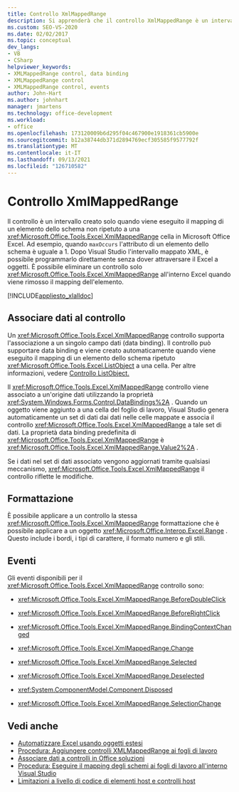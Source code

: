 ```yaml
---
title: Controllo XmlMappedRange
description: Si apprenderà che il controllo XmlMappedRange è un intervallo creato solo quando viene eseguito il mapping di un elemento dello schema non ripetuto a una cella in Microsoft Excel.
ms.custom: SEO-VS-2020
ms.date: 02/02/2017
ms.topic: conceptual
dev_langs:
- VB
- CSharp
helpviewer_keywords:
- XMLMappedRange control, data binding
- XMLMappedRange control
- XMLMappedRange control, events
author: John-Hart
ms.author: johnhart
manager: jmartens
ms.technology: office-development
ms.workload:
- office
ms.openlocfilehash: 173120009b6d295f04c467900e1918361cb5900e
ms.sourcegitcommit: b12a38744db371d2894769ecf305585f9577792f
ms.translationtype: MT
ms.contentlocale: it-IT
ms.lasthandoff: 09/13/2021
ms.locfileid: "126710582"
---
```

# <a name="xmlmappedrange-control"></a>Controllo XmlMappedRange
  Il controllo è un intervallo creato solo quando viene eseguito il mapping di un elemento dello schema non ripetuto a una <xref:Microsoft.Office.Tools.Excel.XmlMappedRange> cella in Microsoft Office Excel. Ad esempio, quando `maxOccurs` l'attributo di un elemento dello schema è uguale a 1. Dopo Visual Studio l'intervallo mappato XML, è possibile programmarlo direttamente senza dover attraversare il Excel a oggetti. È possibile eliminare un controllo solo <xref:Microsoft.Office.Tools.Excel.XmlMappedRange> all'interno Excel quando viene rimosso il mapping dell'elemento.

 [!INCLUDE[appliesto_xlalldoc](../vsto/includes/appliesto-xlalldoc-md.md)]

## <a name="bind-data-to-the-control"></a>Associare dati al controllo
 Un <xref:Microsoft.Office.Tools.Excel.XmlMappedRange> controllo supporta l'associazione a un singolo campo dati (data binding). Il controllo può supportare data binding e viene creato automaticamente quando viene eseguito il mapping di un elemento dello schema ripetuto <xref:Microsoft.Office.Tools.Excel.ListObject> a una cella. Per altre informazioni, vedere [Controllo ListObject.](../vsto/listobject-control.md)

 Il <xref:Microsoft.Office.Tools.Excel.XmlMappedRange> controllo viene associato a un'origine dati utilizzando la proprietà <xref:System.Windows.Forms.Control.DataBindings%2A> . Quando un oggetto viene aggiunto a una cella del foglio di lavoro, Visual Studio genera automaticamente un set di dati dai dati nelle celle mappate e associa il controllo <xref:Microsoft.Office.Tools.Excel.XmlMappedRange> a tale set di dati. La proprietà data binding predefinita di <xref:Microsoft.Office.Tools.Excel.XmlMappedRange> è <xref:Microsoft.Office.Tools.Excel.XmlMappedRange.Value2%2A> .

 Se i dati nel set di dati associato vengono aggiornati tramite qualsiasi meccanismo, <xref:Microsoft.Office.Tools.Excel.XmlMappedRange> il controllo riflette le modifiche.

## <a name="formatting"></a>Formattazione
 È possibile applicare a un controllo la stessa <xref:Microsoft.Office.Tools.Excel.XmlMappedRange> formattazione che è possibile applicare a un oggetto <xref:Microsoft.Office.Interop.Excel.Range> . Questo include i bordi, i tipi di carattere, il formato numero e gli stili.

## <a name="events"></a>Eventi
 Gli eventi disponibili per il <xref:Microsoft.Office.Tools.Excel.XmlMappedRange> controllo sono:

- <xref:Microsoft.Office.Tools.Excel.XmlMappedRange.BeforeDoubleClick>

- <xref:Microsoft.Office.Tools.Excel.XmlMappedRange.BeforeRightClick>

- <xref:Microsoft.Office.Tools.Excel.XmlMappedRange.BindingContextChanged>

- <xref:Microsoft.Office.Tools.Excel.XmlMappedRange.Change>

- <xref:Microsoft.Office.Tools.Excel.XmlMappedRange.Selected>

- <xref:Microsoft.Office.Tools.Excel.XmlMappedRange.Deselected>

- <xref:System.ComponentModel.Component.Disposed>

- <xref:Microsoft.Office.Tools.Excel.XmlMappedRange.SelectionChange>

## <a name="see-also"></a>Vedi anche
- [Automatizzare Excel usando oggetti estesi](../vsto/automating-excel-by-using-extended-objects.md)
- [Procedura: Aggiungere controlli XMLMappedRange ai fogli di lavoro](../vsto/how-to-add-xmlmappedrange-controls-to-worksheets.md)
- [Associare dati a controlli in Office soluzioni](../vsto/binding-data-to-controls-in-office-solutions.md)
- [Procedura: Eseguire il mapping degli schemi ai fogli di lavoro all'interno Visual Studio](../vsto/how-to-map-schemas-to-worksheets-inside-visual-studio.md)
- [Limitazioni a livello di codice di elementi host e controlli host](../vsto/programmatic-limitations-of-host-items-and-host-controls.md)
